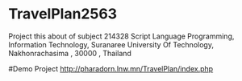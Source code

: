 # TravelPlan2563
Project this about of subject 214328 Script Language Programming, Information Technology, Suranaree University Of Technology, Nakhonrachasima , 30000 , Thailand

#Demo Project
http://pharadorn.lnw.mn/TravelPlan/index.php
